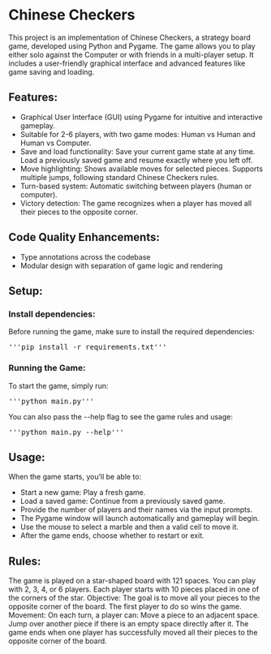 # Chinese Checkers 

This project is an implementation of Chinese Checkers, a strategy board game, developed using Python and Pygame. The game allows you to play either solo against the Computer or with friends in a multi-player setup. It includes a user-friendly graphical interface and advanced features like game saving and loading.

## Features:

* Graphical User Interface (GUI) using Pygame for intuitive and interactive gameplay.
* Suitable for 2-6 players, with two game modes: Human vs Human and Human vs Computer.
* Save and load functionality:
  Save your current game state at any time.
  Load a previously saved game and resume exactly where you left off.
* Move highlighting:
  Shows available moves for selected pieces.
  Supports multiple jumps, following standard Chinese Checkers rules.
* Turn-based system: Automatic switching between players (human or computer).
* Victory detection: The game recognizes when a player has moved all their pieces to the opposite corner.

## Code Quality Enhancements:
* Type annotations across the codebase
* Modular design with separation of game logic and rendering

## Setup:
### Install dependencies:
Before running the game, make sure to install the required dependencies:
<pre>'''pip install -r requirements.txt'''</pre>
### Running the Game:
To start the game, simply run:
<pre>'''python main.py'''</pre>
You can also pass the --help flag to see the game rules and usage:
<pre>'''python main.py --help'''</pre>

## Usage:
When the game starts, you’ll be able to:
* Start a new game: Play a fresh game.
* Load a saved game: Continue from a previously saved game.
* Provide the number of players and their names via the input prompts.
* The Pygame window will launch automatically and gameplay will begin.
* Use the mouse to select a marble and then a valid cell to move it.
* After the game ends, choose whether to restart or exit.

## Rules:
The game is played on a star-shaped board with 121 spaces.
You can play with 2, 3, 4, or 6 players. Each player starts with 10 pieces placed in one of the corners of the star.
Objective: The goal is to move all your pieces to the opposite corner of the board. The first player to do so wins the game.
Movement: On each turn, a player can:
Move a piece to an adjacent space.
Jump over another piece if there is an empty space directly after it.
The game ends when one player has successfully moved all their pieces to the opposite corner of the board.
